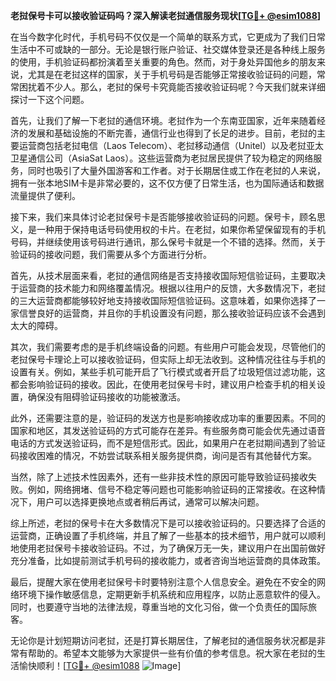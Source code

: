 **老挝保号卡可以接收验证码吗？深入解读老挝通信服务现状[[TG💪+ @esim1088](https://t.me/s/esim1088)]**

在当今数字化时代，手机号码不仅仅是一个简单的联系方式，它更成为了我们日常生活中不可或缺的一部分。无论是银行账户验证、社交媒体登录还是各种线上服务的使用，手机验证码都扮演着至关重要的角色。然而，对于身处异国他乡的朋友来说，尤其是在老挝这样的国家，关于手机号码是否能够正常接收验证码的问题，常常困扰着不少人。那么，老挝的保号卡究竟能否接收验证码呢？今天我们就来详细探讨一下这个问题。

首先，让我们了解一下老挝的通信环境。老挝作为一个东南亚国家，近年来随着经济的发展和基础设施的不断完善，通信行业也得到了长足的进步。目前，老挝的主要运营商包括老挝电信（Laos Telecom）、老挝移动通信（Unitel）以及老挝亚太卫星通信公司（AsiaSat Laos）。这些运营商为老挝居民提供了较为稳定的网络服务，同时也吸引了大量外国游客和工作者。对于长期居住或工作在老挝的人来说，拥有一张本地SIM卡是非常必要的，这不仅方便了日常生活，也为国际通话和数据流量提供了便利。

接下来，我们来具体讨论老挝保号卡是否能够接收验证码的问题。保号卡，顾名思义，是一种用于保持电话号码使用权的卡片。在老挝，如果你希望保留现有的手机号码，并继续使用该号码进行通讯，那么保号卡就是一个不错的选择。然而，关于验证码的接收问题，我们需要从多个方面进行分析。

首先，从技术层面来看，老挝的通信网络是否支持接收国际短信验证码，主要取决于运营商的技术能力和网络覆盖情况。根据以往用户的反馈，大多数情况下，老挝的三大运营商都能够较好地支持接收国际短信验证码。这意味着，如果你选择了一家信誉良好的运营商，并且你的手机设置没有问题，那么接收验证码应该不会遇到太大的障碍。

其次，我们需要考虑的是手机终端设备的问题。有些用户可能会发现，尽管他们的老挝保号卡理论上可以接收验证码，但实际上却无法收到。这种情况往往与手机的设置有关。例如，某些手机可能开启了飞行模式或者开启了垃圾短信过滤功能，这都会影响验证码的接收。因此，在使用老挝保号卡时，建议用户检查手机的相关设置，确保没有阻碍验证码接收的功能被激活。

此外，还需要注意的是，验证码的发送方也是影响接收成功率的重要因素。不同的国家和地区，其发送验证码的方式可能存在差异。有些服务商可能会优先通过语音电话的方式发送验证码，而不是短信形式。因此，如果用户在老挝期间遇到了验证码接收困难的情况，不妨尝试联系相关服务提供商，询问是否有其他替代方案。

当然，除了上述技术性因素外，还有一些非技术性的原因可能导致验证码接收失败。例如，网络拥堵、信号不稳定等问题也可能影响验证码的正常接收。在这种情况下，用户可以选择更换地点或者稍后再试，通常可以解决问题。

综上所述，老挝的保号卡在大多数情况下是可以接收验证码的。只要选择了合适的运营商，正确设置了手机终端，并且了解了一些基本的技术细节，用户就可以顺利地使用老挝保号卡接收验证码。不过，为了确保万无一失，建议用户在出国前做好充分准备，比如提前测试手机号码的接收能力，或者咨询当地运营商的具体政策。

最后，提醒大家在使用老挝保号卡时要特别注意个人信息安全。避免在不安全的网络环境下操作敏感信息，定期更新手机系统和应用程序，以防止恶意软件的侵入。同时，也要遵守当地的法律法规，尊重当地的文化习俗，做一个负责任的国际旅客。

无论你是计划短期访问老挝，还是打算长期居住，了解老挝的通信服务状况都是非常有帮助的。希望本文能够为大家提供一些有价值的参考信息。祝大家在老挝的生活愉快顺利！[[TG💪+ @esim1088](https://t.me/s/esim1088) ![Image](https://i.postimg.cc/4NQfJmqS/Snipaste-2025-05-13-00-14-12.png)]